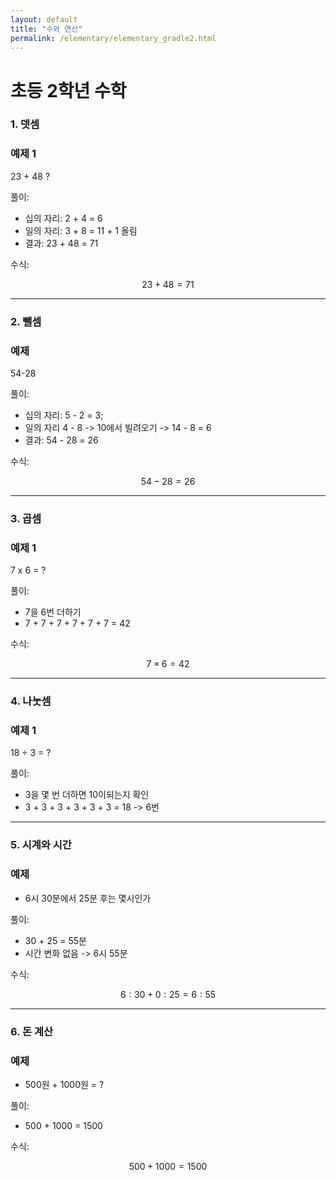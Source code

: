 ```yaml
---
layout: default
title: "수와 연산"
permalink: /elementary/elementary_gradle2.html
---
```


# 초등 2학년 수학

### 1. 뎃셈

### 예제 1

<p>23 + 48 ?</p>

풀이:

- 십의 자리: 2 + 4 = 6
- 일의 자리: 3 + 8 = 11 + 1 올림
- 결과: 23 + 48 = 71

수식:

$$
23 +  48 = 71
$$

---

### 2. 뺄셈

### 예제

<p>54-28</p>

풀이:

- 십의 자리: 5 - 2 = 3;
- 일의 자리 4 - 8 -> 10에서 빌려오기 -> 14 - 8 = 6
- 결과: 54 - 28 = 26

수식:

$$
 54 - 28 = 26
$$

---

### 3. 곱셈

### 예제 1

<p>7 x 6 = ?</p>

풀이:

- 7을 6번 더하기
- 7 + 7 + 7 + 7 + 7 + 7 = 42

수식:

$$
 7 \times 6 = 42
$$

---

### 4. 나눗셈

### 예제 1

<p>18 ÷ 3 = ?</p>

풀이:

- 3을 몇 번 더하면 10이되는지 확인
- 3 + 3 + 3 + 3 + 3 + 3 = 18 -> 6번

---

### 5. 시계와 시간

### 예제

- 6시 30분에서 25분 후는 몇시인가

풀이:

- 30 + 25 = 55분
- 시간 변화 없음 -> 6시 55분

수식:

$$
6:30 + 0:25 = 6:55
$$

---

### 6. 돈 계산

### 예제

- 500원 + 1000원 = ?

풀이:

- 500 + 1000 = 1500

수식:

$$
500 + 1000 = 1500
$$
